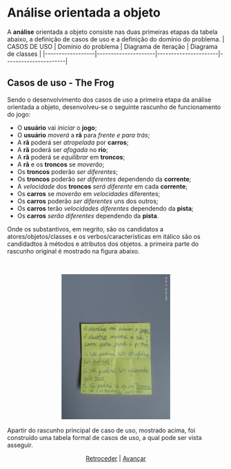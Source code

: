 # Análise orientada a objeto
A **análise** orientada a objeto consiste nas duas primeiras etapas da tabela abaixo, a definição de casos de uso e a definição do domínio do problema.
|     CASOS DE USO | Domínio do problema | Diagrama de iteração | Diagrama de classes  |
|------------------|---------------------|----------------------|----------------------|

## Casos de uso - The Frog

Sendo o desenvolvimento dos casos de uso a primeira etapa da análise orientada a objeto, desenvolveu-se o seguinte rascunho de funcionamento do jogo:

* O **usuário** vai *iniciar* o **jogo**;
* O **usuário** *moverá* a **rã** para *frente e para trás*;
* A **rã** poderá ser *atropelada* por **carros**;
* A **rã** poderá ser *afogada* no **rio**;
* A **rã** poderá se *equilibrar* em **troncos**;
* A **rã** e os **troncos** se *moverão*;
* Os **troncos** poderão *ser diferentes*;
* Os **troncos** poderão *ser diferentes* dependendo da **corrente**;
* A *velocidade* dos **troncos** *será diferente* em cada **corrente**;
* Os **carros** se *moverão* em *velocidades* diferentes;
* Os **carros** poderão *ser diferentes* uns dos outros;
* Os **carros** terão *velocidades diferentes* dependendo da **pista**;
* Os **carros** *serão diferentes* dependendo da **pista**.
  
Onde os substantivos, em negrito, são os candidatos a atores/objetos/classes e os verbos/características em itálico são os candidadtos à métodos e atributos dos objetos. a primeira parte do rascunho original é mostrado na figura abaixo.

<br><div align="center">
<img src="images/casos_de_uso.jpeg" width="50%">
<div/>

<p align="left">
Apartir do rascunho principal de caso de uso, mostrado acima, foi construído uma tabela formal de casos de uso, a qual pode ser vista asseguir.
<p/>

<div align="center">

[Retroceder](README.md) | [Avançar](projeto.md)

<div/>